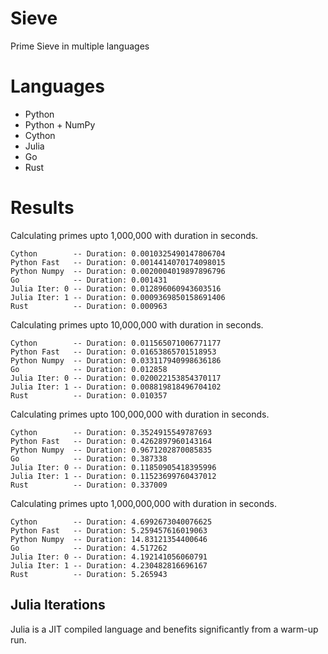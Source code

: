 # Sieve
Prime Sieve in multiple languages

# Languages
- Python
- Python + NumPy
- Cython
- Julia
- Go
- Rust

# Results
Calculating primes upto 1,000,000 with duration in seconds.
```
Cython        -- Duration: 0.0010325490147806704
Python Fast   -- Duration: 0.0014414070174098015
Python Numpy  -- Duration: 0.0020004019897896796
Go            -- Duration: 0.001431
Julia Iter: 0 -- Duration: 0.012896060943603516
Julia Iter: 1 -- Duration: 0.0009369850158691406
Rust          -- Duration: 0.000963
```

Calculating primes upto 10,000,000 with duration in seconds.
```
Cython        -- Duration: 0.011565071006771177
Python Fast   -- Duration: 0.01653865701518953
Python Numpy  -- Duration: 0.033117940998636186
Go            -- Duration: 0.012858
Julia Iter: 0 -- Duration: 0.020022153854370117
Julia Iter: 1 -- Duration: 0.008819818496704102
Rust          -- Duration: 0.010357
```

Calculating primes upto 100,000,000 with duration in seconds.
```
Cython        -- Duration: 0.3524915549787693
Python Fast   -- Duration: 0.4262897960143164
Python Numpy  -- Duration: 0.9671202870085835
Go            -- Duration: 0.387338
Julia Iter: 0 -- Duration: 0.11850905418395996
Julia Iter: 1 -- Duration: 0.11523699760437012
Rust          -- Duration: 0.337009
```

Calculating primes upto 1,000,000,000 with duration in seconds.
```
Cython        -- Duration: 4.6992673040076625
Python Fast   -- Duration: 5.259457616019063
Python Numpy  -- Duration: 14.83121354400646
Go            -- Duration: 4.517262
Julia Iter: 0 -- Duration: 4.192141056060791
Julia Iter: 1 -- Duration: 4.230482816696167
Rust          -- Duration: 5.265943
```

## Julia Iterations
Julia is a JIT compiled language and benefits significantly from a warm-up run.
